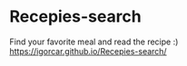 # Recepies-search
Find your favorite meal and read the recipe :)
https://igorcar.github.io/Recepies-search/
